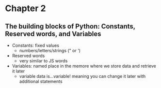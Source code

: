 # Chapter 2

## The building blocks of Python: Constants, Reserved words, and Variables

- Constants: fixed values
    - numbers/letters/strings (" or ')
- Reserved words
    - very similar to JS words
- Variables: named place in the memore where we store data and retrieve it later
    - variable data is...variable! meaning you can change it later with additional statements

